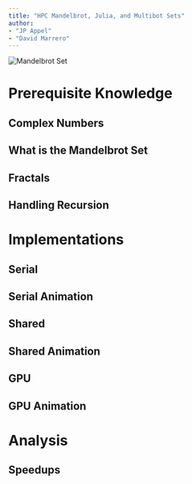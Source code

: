 ```yaml
---
title: "HPC Mandelbrot, Julia, and Multibot Sets"
author:
- "JP Appel"
- "David Marrero"
---
```


![Mandelbrot Set]()

# Prerequisite Knowledge

## Complex Numbers

## What is the Mandelbrot Set

## Fractals

## Handling Recursion

# Implementations

## Serial

## Serial Animation

## Shared

## Shared Animation

## GPU

## GPU Animation

# Analysis

## Speedups
